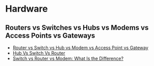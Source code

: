 # Hardware

## Routers vs Switches vs Hubs vs Modems vs Access Points vs Gateways

-   [Router vs Switch vs Hub vs Modem vs Access Point vs Gateway](https://helpdeskgeek.com/networking/router-vs-switch-vs-hub-vs-modem-vs-gateway)
-   [Hub Vs Switch Vs Router](https://www.comparitech.com/net-admin/hub-vs-switch-vs-router)
-   [Switch vs Router vs Modem: What Is the Difference?](https://www.cables-solutions.com/switch-vs-router-vs-modem-difference.html)
